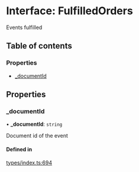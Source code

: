 # Interface: FulfilledOrders

Events fulfilled

## Table of contents

### Properties

- [\_documentId](FulfilledOrders.md#_documentid)

## Properties

### \_documentId

• **\_documentId**: `string`

Document id of the event

#### Defined in

[types/index.ts:694](https://github.com/nevermined-io/components-catalog/blob/c3c2dc1/lib/src/types/index.ts#L694)
